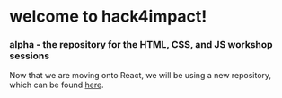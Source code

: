 # welcome to hack4impact!

### alpha - the repository for the HTML, CSS, and JS workshop sessions 

Now that we are moving onto React, we will be using a new repository, which can be found [here](https://github.com/Hack4Impact-BU/JDT-fall-24-beta).
